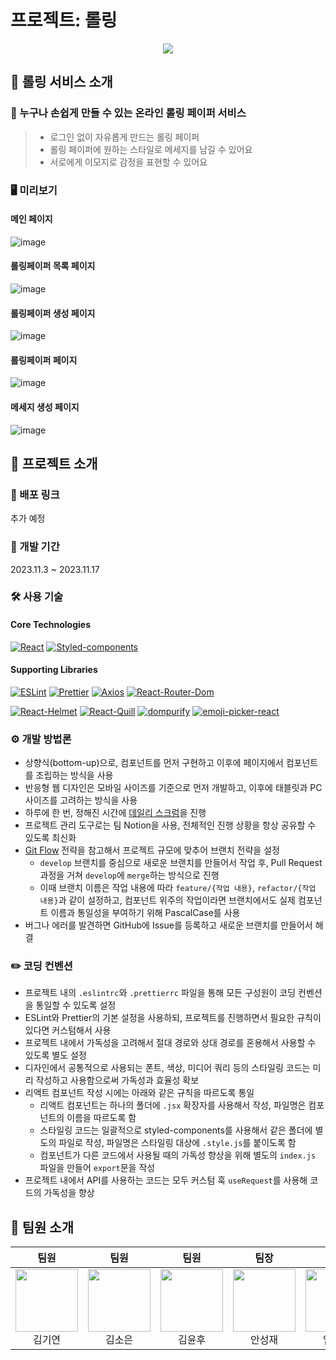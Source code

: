 # 프로젝트: 롤링

<div align="center">
  <img src="https://github.com/codeit-part2-team4/rolling/assets/117700203/e3a43fad-ea9e-4d5e-a555-e300e6ebe27a" />
</div>

## 📌 롤링 서비스 소개

### 📢 누구나 손쉽게 만들 수 있는 온라인 롤링 페이퍼 서비스
> - 로그인 없이 자유롭게 만드는 롤링 페이퍼
> - 롤링 페이퍼에 원하는 스타일로 메세지를 남길 수 있어요
> - 서로에게 이모지로 감정을 표현할 수 있어요

### 🖥️ 미리보기

#### 메인 페이지

![image](https://github.com/codeit-part2-team4/rolling/assets/117700203/df81f317-13a6-4f44-a6af-1aae4e90db8b)

#### 롤링페이퍼 목록 페이지

![image](https://github.com/codeit-part2-team4/rolling/assets/117700203/666ff9de-a01c-4dfc-9581-0ad190b768fd)

#### 롤링페이퍼 생성 페이지

![image](https://github.com/codeit-part2-team4/rolling/assets/117700203/53dddb42-2637-4076-82a7-fdad89e2b106)

#### 롤링페이퍼 페이지

![image](https://github.com/codeit-part2-team4/rolling/assets/117700203/534de620-12c3-446c-9d82-64bdc6cae553)

#### 메세지 생성 페이지

![image](https://github.com/codeit-part2-team4/rolling/assets/117700203/5173eede-79a9-48b3-b6c9-5ab53fc201e7)

## 📝 프로젝트 소개

### 📍 배포 링크

추가 예정

### 📆 개발 기간

2023.11.3 ~ 2023.11.17

### 🛠️ 사용 기술

#### Core Technologies

[![React](https://img.shields.io/badge/React-18.2.0-61DAFB?logo=react&logoColor=white)](https://react.dev/)
[![Styled-components](https://img.shields.io/badge/Styled--components-6.1.0-DB7093?logo=styled-components&logoColor=white)](https://styled-components.com/)

#### Supporting Libraries

[![ESLint](https://img.shields.io/badge/ESLint-8.52.0-4B3263?logo=eslint&logoColor=white)](https://eslint.org/)
[![Prettier](https://img.shields.io/badge/Prettier-3.0.3-F7B93E?logo=prettier&logoColor=white)](https://prettier.io/)
[![Axios](https://img.shields.io/badge/Axios-0.24.0-61DAFB?logo=axios&logoColor=white)](https://www.npmjs.com/package/axios)
[![React-Router-Dom](https://img.shields.io/badge/React--Router--Dom-6.18.0-CA4245?logo=react-router&logoColor=white)](https://www.npmjs.com/package/react-router-dom)

[![React-Helmet](https://img.shields.io/badge/React--Helmet-6.1.0-848484?logo=react-helmet&logoColor=white)](https://www.npmjs.com/package/react-helmet)
[![React-Quill](https://img.shields.io/badge/React--Quill-2.0.0-1A1A1A?logo=quill&logoColor=white)](https://www.npmjs.com/package/react-quill)
[![dompurify](https://img.shields.io/badge/dompurify-3.0.6-68A063)](https://www.npmjs.com/package/dompurify)
[![emoji-picker-react](https://img.shields.io/badge/emoji--picker--react-4.5.15-FFD43B)](https://www.npmjs.com/package/emoji-picker-react)

### ⚙️ 개발 방법론

- 상향식(bottom-up)으로, 컴포넌트를 먼저 구현하고 이후에 페이지에서 컴포넌트를 조립하는 방식을 사용
- 반응형 웹 디자인은 모바일 사이즈를 기준으로 먼저 개발하고, 이후에 태블릿과 PC 사이즈를 고려하는 방식을 사용
- 하루에 한 번, 정해진 시간에 [데일리 스크럼](https://helloworld.kurly.com/blog/daily-scrum-thinking/)을 진행
- 프로젝트 관리 도구로는 팀 Notion을 사용, 전체적인 진행 상황을 항상 공유할 수 있도록 최신화
- [Git Flow](https://nvie.com/posts/a-successful-git-branching-model/) 전략을 참고해서 프로젝트 규모에 맞추어 브랜치 전략을 설정
  - `develop` 브랜치를 중심으로 새로운 브랜치를 만들어서 작업 후, Pull Request 과정을 거쳐 `develop`에 `merge`하는 방식으로 진행
  - 이때 브랜치 이름은 작업 내용에 따라 `feature/{작업 내용}`, `refactor/{작업 내용}`과 같이 설정하고, 컴포넌트 위주의 작업이라면 브랜치에서도 실제 컴포넌트 이름과 통일성을 부여하기 위해 PascalCase를 사용
- 버그나 에러를 발견하면 GitHub에 Issue를 등록하고 새로운 브랜치를 만들어서 해결

### ✏️ 코딩 컨벤션

- 프로젝트 내의 `.eslintrc`와 `.prettierrc` 파일을 통해 모든 구성원이 코딩 컨벤션을 통일할 수 있도록 설정
- ESLint와 Prettier의 기본 설정을 사용하되, 프로젝트를 진행하면서 필요한 규칙이 있다면 커스텀해서 사용
- 프로젝트 내에서 가독성을 고려해서 절대 경로와 상대 경로를 혼용해서 사용할 수 있도록 별도 설정
- 디자인에서 공통적으로 사용되는 폰트, 색상, 미디어 쿼리 등의 스타일링 코드는 미리 작성하고 사용함으로써 가독성과 효율성 확보
- 리액트 컴포넌트 작성 시에는 아래와 같은 규칙을 따르도록 통일
  - 리액트 컴포넌트는 하나의 폴더에 `.jsx` 확장자를 사용해서 작성, 파일명은 컴포넌트의 이름을 따르도록 함
  - 스타일링 코드는 일괄적으로 styled-components를 사용해서 같은 폴더에 별도의 파일로 작성, 파일명은 스타일링 대상에 `.style.js`를 붙이도록 함
  - 컴포넌트가 다른 코드에서 사용될 때의 가독성 향상을 위해 별도의 `index.js` 파일을 만들어 `export`문을 작성
- 프로젝트 내에서 API를 사용하는 코드는 모두 커스텀 훅 `useRequest`를 사용해 코드의 가독성을 향상

## 👥 팀원 소개

| 팀원 | 팀원 | 팀원 | 팀장 | 팀원 |
|:---:|:---:|:---:|:---:|:---:|
|[<img src="https://github.com/arky02.png" width="100" height="100">](https://github.com/arky02)<br>김기연|[<img src="https://github.com/summerkimm.png" width="100" height="100">](https://github.com/summerkimm)<br>김소은|[<img src="https://github.com/K-Y-Hoo.png" width="100" height="100">](https://github.com/K-Y-Hoo)<br>김윤후|[<img src="https://github.com/asusia1111.png" width="100" height="100">](https://github.com/asusia1111)<br>안성재|[<img src="https://github.com/gw-lim.png" width="100" height="100">](https://github.com/gw-lim)<br>임건우|
